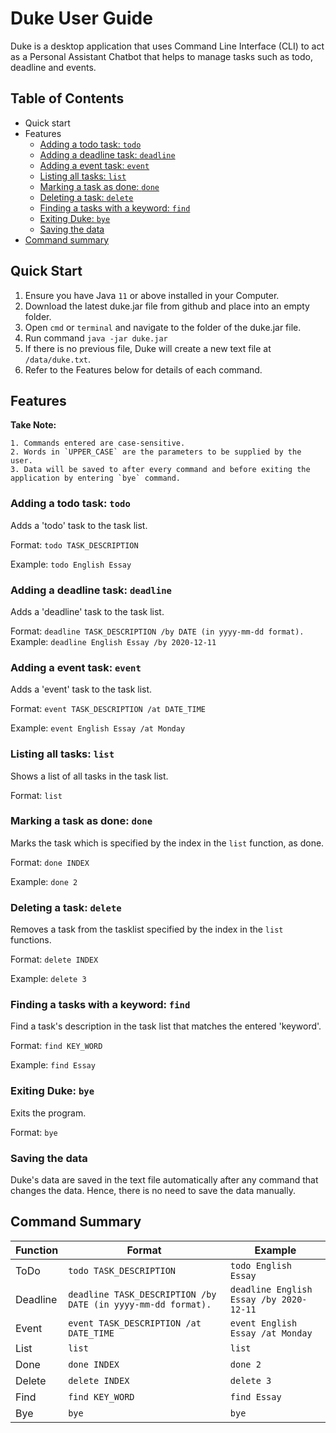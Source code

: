 # Duke User Guide

Duke is a desktop application that uses Command Line Interface (CLI) to act as a Personal Assistant Chatbot 
that helps to manage tasks such as todo, deadline and events. 

## Table of Contents
* Quick start 
* Features 
  * [Adding a todo task: `todo`](#adding-a-todo-task-todo) 
  * [Adding a deadline task: `deadline`](#adding-a-deadline-task-deadline)
  * [Adding a event task: `event`](#adding-a-event-task-event)
  * [Listing all tasks: `list`](#listing-all-tasks-list)
  * [Marking a task as done: `done`](#marking-a-task-as-done-done)
  * [Deleting a task: `delete`](#deleting-a-task-delete)
  * [Finding a tasks with a keyword: `find`](#finding-a-tasks-with-a-keyword-find)
  * [Exiting Duke: `bye`](#exiting-duke-bye)
  * [Saving the data](#saving-the-data)
* [Command summary](#command-summary)


## Quick Start 

1. Ensure you have Java `11` or above installed in your Computer.
2. Download the latest duke.jar file from github and place into an empty folder. 
3. Open `cmd` or `terminal` and navigate to the folder of the duke.jar file.
4. Run command `java -jar duke.jar`
5. If there is no previous file, Duke will create a new text file at `/data/duke.txt`. 
6. Refer to the Features below for details of each command. 

## Features 

**Take Note:**
  ```
  1. Commands entered are case-sensitive. 
  2. Words in `UPPER_CASE` are the parameters to be supplied by the user.
  3. Data will be saved to after every command and before exiting the application by entering `bye` command. 
 ```
  
### Adding a todo task: `todo`

Adds a 'todo' task to the task list. 

Format: `todo TASK_DESCRIPTION`

Example: `todo English Essay`

### Adding a deadline task: `deadline`

Adds a 'deadline' task to the task list. 

Format: `deadline TASK_DESCRIPTION /by DATE (in yyyy-mm-dd format).`
Example: `deadline English Essay /by 2020-12-11`


### Adding a event task: `event`

Adds a 'event' task to the task list. 

Format: `event TASK_DESCRIPTION /at DATE_TIME` 

Example: `event English Essay /at Monday` 

### Listing all tasks: `list`

Shows a list of all tasks in the task list. 

Format: `list`

### Marking a task as done: `done`

Marks the task which is specified by the index in the `list` function, as done. 

Format: `done INDEX`

Example: `done 2`

### Deleting a task: `delete`

Removes a task from the tasklist specified by the index in the `list` functions. 

Format: `delete INDEX`

Example: `delete 3` 

### Finding a tasks with a keyword: `find`  

Find a task's description in the task list that matches the entered 'keyword'. 

Format: `find KEY_WORD`

Example: `find Essay` 

### Exiting Duke: `bye` 

Exits the program. 

Format: `bye` 

### Saving the data 

Duke's data are saved in the text file automatically after any command that changes the data. 
Hence, there is no need to save the data manually.

## Command Summary 

| Function  | Format | Example |
| --------- | ------ | ------- |
| ToDo | `todo TASK_DESCRIPTION` | `todo English Essay` |
| Deadline | `deadline TASK_DESCRIPTION /by DATE (in yyyy-mm-dd format).` | `deadline English Essay /by 2020-12-11`|
| Event | `event TASK_DESCRIPTION /at DATE_TIME` | `event English Essay /at Monday` |
| List | `list` | `list` |
| Done | `done INDEX`| `done 2` |
| Delete | `delete INDEX` | `delete 3` |
| Find | `find KEY_WORD` | `find Essay` |
| Bye | `bye` | `bye` |


